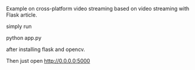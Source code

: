 
Example on cross-platform video streaming based on video streaming with Flask article.

simply run

python app.py

after installing flask and opencv.

Then just open http://0.0.0.0:5000